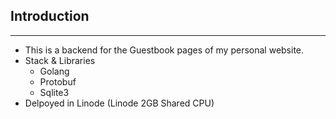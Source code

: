 ## Introduction
---
- This is a backend for the Guestbook pages of my personal website.
- Stack & Libraries
    - Golang
    - Protobuf
    - Sqlite3
- Delpoyed in Linode (Linode 2GB Shared CPU)

